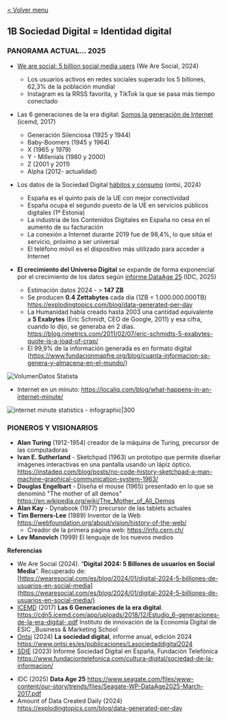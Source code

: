 [< Volver menu](./readme.md)




## 1B Sociedad Digital =  Identidad digital 



### PANORAMA ACTUAL... 2025

* [We are social: 5 billion social media users](https://wearesocial.com/es/blog/2024/01/digital-2024-5-billiones-de-usuarios-en-social-media/) (We Are Social, 2024)
	* Los usuarios activos en redes sociales  superado los 5 billones, 62,3% de la población mundial
	* Instagram es la RRSS favorita, y TikTok la que se pasa más tiempo conectado

* Las 6 generaciones de la era digital: [Somos la generación de Internet](https://cdn5.icemd.com/app/uploads/2018/12/Estudio_6-generaciones-de-la-era-digital-.pdf) (icemd, 2017)
	* Generación Silenciosa (1925 y 1944)
	* Baby-Boomers (1945 y 1964)
	* X (1965 y 1979)
	* Y - Millenials (1980 y 2000)
	* Z (2001 y 2011)
	* Alpha (2012- actualidad)

* Los datos de la Sociedad Digital  [hábitos y consumo](https://www.ontsi.es/sites/ontsi/files/2020-11/InformeAnualLaSociedadEnRed2019Ed2020.pdf) (ontsi, 2024) 
	* España es el quinto país de la UE con mejor conectividad 
	* España ocupa el segundo puesto de la UE en servicios públicos digitales (1º Estonia)
	* La industria de los Contenidos Digitales en España no cesa en el aumento de su facturación
	* La conexión a Internet durante 2019 fue de 98,4%, lo que sitúa el servicio, próximo a ser universal
	* El teléfono móvil es el dispositivo más utilizado para acceder a Internet


* **El crecimiento del Universo Digital** se expande de forma exponencial por el crecimiento de los datos según [informe DataAge 25]()  (IDC, 2025) 
	* Estimación datos 2024 - > **147 ZB**
	* Se producen **0.4 Zettabytes** cada día  (1ZB = 1.000.000.000TB) https://explodingtopics.com/blog/data-generated-per-day
	* La Humanidad había creado hasta 2003 una cantidad equivalente a **5 Exabytes** (Eric Schmidt, CEO de Google, 2011) y esa cifra, cuando lo dijo, se generaba en 2 días. https://blog.rjmetrics.com/2011/02/07/eric-schmidts-5-exabytes-quote-is-a-load-of-crap/
	* El 99,9% de la información generada es en formato digital (https://www.fundacionmapfre.org/blog/cuanta-informacion-se-genera-y-almacena-en-el-mundo/)

![VolumenDatos Statista](https://cdn.statcdn.com/Infographic/images/normal/26031.jpeg)

* Internet en un minuto: https://localiq.com/blog/what-happens-in-an-internet-minute/


![internet minute statistics - infographic|300](https://localiq.com/wp-content/uploads/2022/05/LIQ-Internet-Minute-Infograph-1.png)

### PIONEROS Y VISIONARIOS 

* **Alan Turing** (1912-1954) creador de la máquina de Turing, precursor de las computadoras
* **Ivan E. Sutherland** - Sketchpad (1963) un prototipo que permite diseñar imágenes interactivas en una pantalla usando un lápiz óptico. https://instadeq.com/blog/posts/no-code-history-sketchpad-a-man-machine-graphical-communication-system-1963/
* **Douglas Engelbart** - Diseña el mouse (1965) presentado en lo que se denominó "The mother of all demos"  https://en.wikipedia.org/wiki/The_Mother_of_All_Demos
* **Alan Kay** - Dynabook (1977) precursor de las tablets actuales
* **Tim Berners-Lee** (1989) Inventor de la Web https://webfoundation.org/about/vision/history-of-the-web/ 
	* Creador de la primera página web: https://info.cern.ch/
* **Lev Manovich** (1999) El lenguaje de los nuevos medios 

















**Referencias**

- We Are Social (2024). “**Digital 2024: 5 Billones de usuarios en Social Media**”. Recuperado de: [https://wearesocial.com/es/blog/2024/01/digital-2024-5-billiones-de-usuarios-en-social-media](https://wearesocial.com/es/blog/2024/01/digital-2024-5-billiones-de-usuarios-en-social-media/)
- [ICEMD](https://icemd.esic.edu/) (2017) **Las 6 Generaciones de la era digital**. https://cdn5.icemd.com/app/uploads/2018/12/Estudio_6-generaciones-de-la-era-digital-.pdf Instituto de innovación de la Economía Digital de ESIC _Business & Marketing School
- [Ontsi](https://www.ontsi.es/) (2024) **La sociedad digital**, informe anual, edición 2024 https://www.ontsi.es/es/publicaciones/Lasociedaddigital2024
- [SDIE](https://www.fundaciontelefonica.com/cultura-digital/sociedad-de-la-informacion/) (2023) Informe Sociedad Digital en España, Fundación Telefónica https://www.fundaciontelefonica.com/cultura-digital/sociedad-de-la-informacion/




* IDC (2025) **Data Age 25**  https://www.seagate.com/files/www-content/our-story/trends/files/Seagate-WP-DataAge2025-March-2017.pdf
* Amount of Data Created Daily (2024) https://explodingtopics.com/blog/data-generated-per-day

